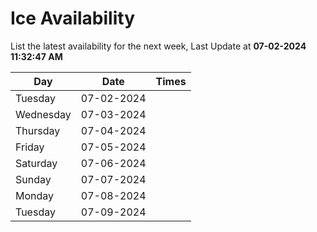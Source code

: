 # Ice Availability

List the latest availability for the next week, Last Update at **07-02-2024 11:32:47 AM**

| Day         | Date        | Times       |
| ----------- | ----------- | ----------- |
|Tuesday|07-02-2024||
|Wednesday|07-03-2024||
|Thursday|07-04-2024||
|Friday|07-05-2024||
|Saturday|07-06-2024||
|Sunday|07-07-2024||
|Monday|07-08-2024||
|Tuesday|07-09-2024||
